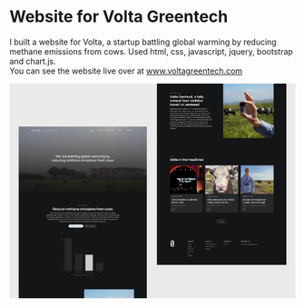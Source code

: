 # Website for Volta Greentech
I built a website for Volta, a startup battling global warming by reducing methane emissions from cows. Used html, css, javascript, jquery, bootstrap and chart.js. <br>
You can see the website live over at www.voltagreentech.com

![](assets/img/Volta.png)

